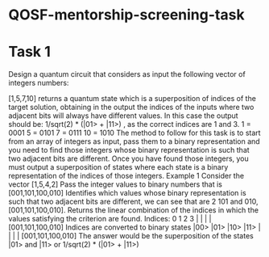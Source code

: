 # QOSF-mentorship-screening-task
# Task 1 

Design a quantum circuit that considers as input the following vector of integers numbers: 

[1,5,7,10]
returns a quantum state which is a superposition of indices of the target solution, obtaining in the output the indices of the inputs where two adjacent bits will always have different values. In this case the output should be: 1/sqrt(2) * (|01> + |11>) , as the correct indices are 1 and 3.
1 = 0001
5 = 0101
7 = 0111
10 = 1010
The method to follow for this task is to start from an array of integers as input, pass them to a binary representation and you need to find those integers whose binary representation is such that two adjacent bits are different. Once you have found those integers, you must output a superposition of states where each state is a binary representation of the indices of those integers.
Example 1
Consider the vector [1,5,4,2]
Pass the integer values to binary numbers that is [001,101,100,010]
 Identifies which values whose binary representation is such that two adjacent bits are different, we can see that are 2 101 and 010, [001,101,100,010].
Returns the linear combination of the indices in which the values satisfying the criterion are found.
Indices:
   0     1      2  	3
   |       |      |      |
[001,101,100,010]
Indices are converted to binary states
|00> |01> |10> |11>
|         |	      | 	 |
[001,101,100,010]
 The answer would be the superposition of the states |01> and |11> or 1/sqrt(2) * (|01> + |11>)
